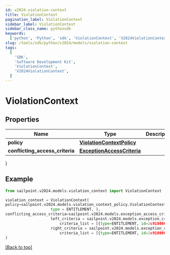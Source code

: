 ```yaml
---
id: v2024-violation-context
title: ViolationContext
pagination_label: ViolationContext
sidebar_label: ViolationContext
sidebar_class_name: pythonsdk
keywords:
  ['python', 'Python', 'sdk', 'ViolationContext', 'V2024ViolationContext']
slug: /tools/sdk/python/v2024/models/violation-context
tags:
  [
    'SDK',
    'Software Development Kit',
    'ViolationContext',
    'V2024ViolationContext',
  ]
---
```


# ViolationContext

## Properties

| Name | Type | Description | Notes |
| --- | --- | --- | --- |
| **policy** | [**ViolationContextPolicy**](violation-context-policy) |  | [optional] |
| **conflicting_access_criteria** | [**ExceptionAccessCriteria**](exception-access-criteria) |  | [optional] |

}

## Example

```python
from sailpoint.v2024.models.violation_context import ViolationContext

violation_context = ViolationContext(
policy=sailpoint.v2024.models.violation_context_policy.ViolationContext_policy(
                    type = ENTITLEMENT, ),
conflicting_access_criteria=sailpoint.v2024.models.exception_access_criteria.ExceptionAccessCriteria(
                    left_criteria = sailpoint.v2024.models.exception_criteria.ExceptionCriteria(
                        criteria_list = [{type=ENTITLEMENT, id=2c9180866166b5b0016167c32ef31a66, existing=true}, {type=ENTITLEMENT, id=2c9180866166b5b0016167c32ef31a67, existing=false}], ),
                    right_criteria = sailpoint.v2024.models.exception_criteria.ExceptionCriteria(
                        criteria_list = [{type=ENTITLEMENT, id=2c9180866166b5b0016167c32ef31a66, existing=true}, {type=ENTITLEMENT, id=2c9180866166b5b0016167c32ef31a67, existing=false}], ), )
)

```

[[Back to top]](#)
